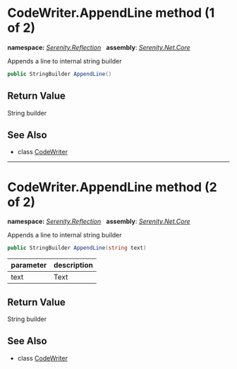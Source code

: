 # CodeWriter.AppendLine method (1 of 2)
**namespace:** *[Serenity.Reflection](../../README.md#serenity.reflection-namespace)*   **assembly**: *[Serenity.Net.Core](../../README.md)*

Appends a line to internal string builder

```csharp
public StringBuilder AppendLine()
```

## Return Value

String builder

## See Also

* class [CodeWriter](../CodeWriter.md)

---

# CodeWriter.AppendLine method (2 of 2)
**namespace:** *[Serenity.Reflection](../../README.md#serenity.reflection-namespace)*   **assembly**: *[Serenity.Net.Core](../../README.md)*

Appends a line to internal string builder

```csharp
public StringBuilder AppendLine(string text)
```

| parameter | description |
| --- | --- |
| text | Text |

## Return Value

String builder

## See Also

* class [CodeWriter](../CodeWriter.md)